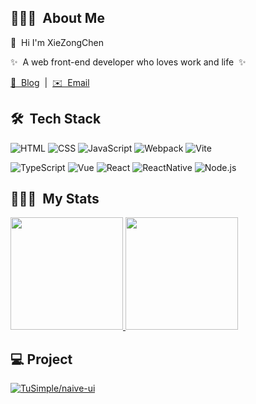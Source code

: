 ## 🦸🏻‍♂️ &nbsp;About Me

<p>👋 &nbsp;Hi I'm XieZongChen </p>
<p>✨ &nbsp;A web front-end developer who loves work and life&nbsp; ✨</p>

[📖 &nbsp;Blog](https://amadeus711.github.io/)
&nbsp;|&nbsp;
[✉️ &nbsp;Email](mailto:xiezongchen_mail@126.com)

## 🛠 &nbsp;Tech Stack

![HTML](https://img.shields.io/badge/-HTML-333333?style=flat&logo=HTML5)
![CSS](https://img.shields.io/badge/-CSS-333333?style=flat&logo=CSS3&logoColor=1572B6)
![JavaScript](https://img.shields.io/badge/-JavaScript-333333?style=flat&logo=javascript)
![Webpack](https://img.shields.io/badge/-Webpack-333333?style=flat&logo=webpack)
![Vite](https://img.shields.io/badge/-Vite-333333?style=flat&logo=vite)

![TypeScript](https://img.shields.io/badge/-TypeScript-333333?style=flat&logo=typescript)
![Vue](https://img.shields.io/badge/-Vue-333333?style=flat&logo=vuedotjs)
![React](https://img.shields.io/badge/-React-333333?style=flat&logo=react)
![ReactNative](https://img.shields.io/badge/-ReactNative-333333?style=flat&logo=react)
![Node.js](https://img.shields.io/badge/-Node.js-333333?style=flat&logo=node.js)

## 👨🏻‍💻 &nbsp;My Stats
<p>
  <a href="https://github.com/amadeus711">
    <img height="180em" src="https://github-readme-stats-eight-theta.vercel.app/api/top-langs/?username=amadeus711&theme=react&layout=compact" />
    <img height="180em" src="https://github-readme-stats.vercel.app/api?username=amadeus711&show_icons=true&theme=react&layout=compact&hide=stars&count_private=true" />
  </a>
</p>

## 💻 Project
[![TuSimple/naive-ui](https://github-readme-stats.vercel.app/api/pin/?username=amadeus711&repo=naive-ui&show_owner=true)](https://github.com/TuSimple/naive-ui)

